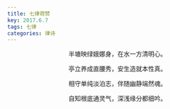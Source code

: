 ```yaml
---
title: 七律荷赞
key: 2017.6.7
tags: 七律
categories: 律诗
---
```


<p align="center">半塘映绿娥娜身，在水一方清明心。
</p>
<p align="center">亭立养成直腰秀，安生造就本性真。
</p>
<p align="center">相守单纯淡泊志，伴随幽静端然魂。
</p>
<p align="center">自知根底通灵气，深浅缘分都细吟。
</p>
<p align="center"></br>
</p>
